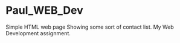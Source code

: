 # Paul_WEB_Dev
Simple HTML web page Showing some sort of contact list. My Web Development assignment.
